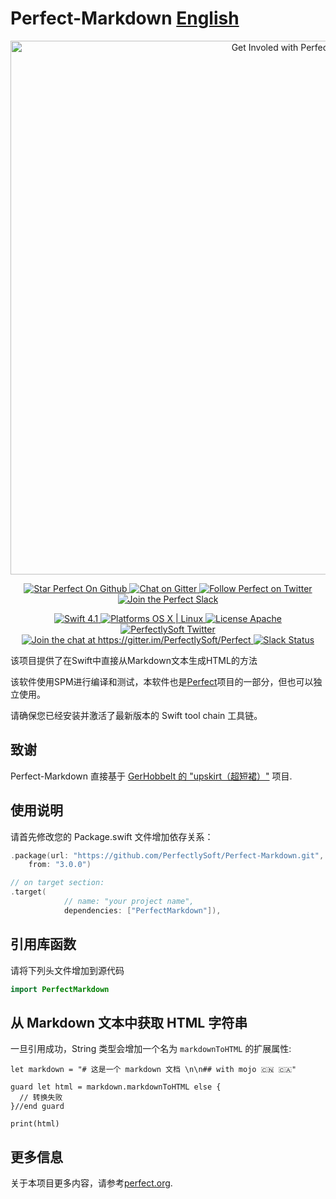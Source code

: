 # Perfect-Markdown [English](README.md)

<p align="center">
    <a href="http://perfect.org/get-involved.html" target="_blank">
        <img src="http://perfect.org/assets/github/perfect_github_2_0_0.jpg" alt="Get Involed with Perfect!" width="854" />
    </a>
</p>

<p align="center">
    <a href="https://github.com/PerfectlySoft/Perfect" target="_blank">
        <img src="http://www.perfect.org/github/Perfect_GH_button_1_Star.jpg" alt="Star Perfect On Github" />
    </a>  
    <a href="https://gitter.im/PerfectlySoft/Perfect" target="_blank">
        <img src="http://www.perfect.org/github/Perfect_GH_button_2_Git.jpg" alt="Chat on Gitter" />
    </a>  
    <a href="https://twitter.com/perfectlysoft" target="_blank">
        <img src="http://www.perfect.org/github/Perfect_GH_button_3_twit.jpg" alt="Follow Perfect on Twitter" />
    </a>  
    <a href="http://perfect.ly" target="_blank">
        <img src="http://www.perfect.org/github/Perfect_GH_button_4_slack.jpg" alt="Join the Perfect Slack" />
    </a>
</p>

<p align="center">
    <a href="https://developer.apple.com/swift/" target="_blank">
        <img src="https://img.shields.io/badge/Swift-4.1-orange.svg?style=flat" alt="Swift 4.1">
    </a>
    <a href="https://developer.apple.com/swift/" target="_blank">
        <img src="https://img.shields.io/badge/Platforms-OS%20X%20%7C%20Linux%20-lightgray.svg?style=flat" alt="Platforms OS X | Linux">
    </a>
    <a href="http://perfect.org/licensing.html" target="_blank">
        <img src="https://img.shields.io/badge/License-Apache-lightgrey.svg?style=flat" alt="License Apache">
    </a>
    <a href="http://twitter.com/PerfectlySoft" target="_blank">
        <img src="https://img.shields.io/badge/Twitter-@PerfectlySoft-blue.svg?style=flat" alt="PerfectlySoft Twitter">
    </a>
    <a href="https://gitter.im/PerfectlySoft/Perfect?utm_source=badge&utm_medium=badge&utm_campaign=pr-badge&utm_content=badge" target="_blank">
        <img src="https://img.shields.io/badge/Gitter-Join%20Chat-brightgreen.svg" alt="Join the chat at https://gitter.im/PerfectlySoft/Perfect">
    </a>
    <a href="http://perfect.ly" target="_blank">
        <img src="http://perfect.ly/badge.svg" alt="Slack Status">
    </a>
</p>


该项目提供了在Swift中直接从Markdown文本生成HTML的方法

该软件使用SPM进行编译和测试，本软件也是[Perfect](https://github.com/PerfectlySoft/Perfect)项目的一部分，但也可以独立使用。

请确保您已经安装并激活了最新版本的 Swift tool chain 工具链。

## 致谢

Perfect-Markdown 直接基于  [GerHobbelt 的 "upskirt（超短裙）"](https://github.com/GerHobbelt/upskirt) 项目.


## 使用说明

请首先修改您的 Package.swift 文件增加依存关系：

``` swift
.package(url: "https://github.com/PerfectlySoft/Perfect-Markdown.git", 
	from: "3.0.0")

// on target section:
.target(
            // name: "your project name",
            dependencies: ["PerfectMarkdown"]),
```

## 引用库函数

请将下列头文件增加到源代码

``` swift
import PerfectMarkdown
```

## 从 Markdown 文本中获取 HTML 字符串

一旦引用成功，String 类型会增加一个名为 `markdownToHTML` 的扩展属性:

```
let markdown = "# 这是一个 markdown 文档 \n\n## with mojo 🇨🇳 🇨🇦"

guard let html = markdown.markdownToHTML else {
  // 转换失败
}//end guard

print(html)
```

## 更多信息
关于本项目更多内容，请参考[perfect.org](http://perfect.org).
